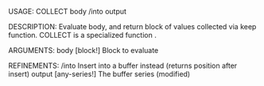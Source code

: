 USAGE:
     COLLECT body /into output

DESCRIPTION:
     Evaluate body, and return block of values collected via keep function.
     COLLECT is a specialized function .

ARGUMENTS:
    body [block!]
        Block to evaluate

REFINEMENTS:
    /into
        Insert into a buffer instead (returns position after insert)
    output [any-series!]
        The buffer series (modified)
